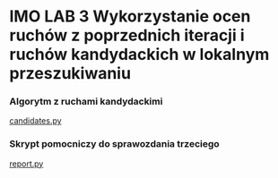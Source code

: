 # IMO LAB 3 Wykorzystanie ocen ruchów z poprzednich iteracji i ruchów kandydackich w lokalnym przeszukiwaniu

### Algorytm z ruchami kandydackimi
[candidates.py](candidates.py)

### Skrypt pomocniczy do sprawozdania trzeciego
[report.py](./report.py)